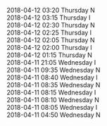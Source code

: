 2018-04-12 03:20 Thursday  N  
2018-04-12 03:15 Thursday  I  
2018-04-12 02:30 Thursday  N  
2018-04-12 02:25 Thursday  I  
2018-04-12 02:05 Thursday  N  
2018-04-12 02:00 Thursday  I  
2018-04-12 01:15 Thursday  N  
2018-04-11 21:05 Wednesday  I  
2018-04-11 09:35 Wednesday  N  
2018-04-11 08:40 Wednesday  I  
2018-04-11 08:35 Wednesday  N  
2018-04-11 08:15 Wednesday  I  
2018-04-11 08:10 Wednesday  N  
2018-04-11 08:05 Wednesday  I  
2018-04-11 04:50 Wednesday  N  
